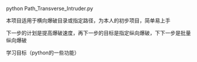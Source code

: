 python Path_Transverse_Intruder.py

本项目适用于横向爆破目录或指定路径，为本人的初步项目，简单易上手

下一步的计划是提高爆破速度，再下一步的目标是指定纵向爆破，下下一步是批量纵向爆破

学习目标（python的一些功能）
